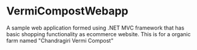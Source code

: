 # VermiCompostWebapp
A sample web application formed using .NET MVC framework that has basic shopping functionality as ecommerce website. This is for a organic farm named "Chandragiri Vermi Compost"
